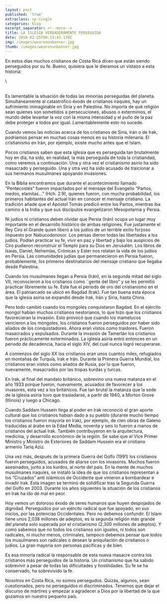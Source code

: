 ```yaml
---
layout: post
published: 'true'
extraclass: sp-single
categories: blog
excerpt_separator: <!--more-->
title: LA IGLESIA VERDADERAMENTE PERSEGUIDA
date: 2018-02-25T00:13:43.139Z
img: /images/wearenunbanner.jpg
thumb: /images/wearenunbanner.jpg
---
```

En estos días muchos cristianos de Costa Rica dicen que están siendo perseguidos por su fe. Bueno, quisiera que le dieramos un vistazo a esta historia:

 <!--more-->\

\
Es lamentable la situación de todas las minorías perseguidas del planeta. Simultáneamente al catastrófico éxodo de cristianos iraquíes, hay un sufrimiento inimaginable en Siria y en Palestina. No importa de qué religión sean quienes son sometidos a persecuciones, abusos o exterminios, el mundo debe levantar la voz con la misma intensidad y el puño de la paz debe proteger a todos por igual. Lamentablemente esto no sucede.

Cuando vemos las noticias acerca de los cristianos de Siria, Irán o de Irak, podríamos pensar en muchas cosas menos en su historia milenaria. El cristianismo en Irán, por ejemplo, existe mucho antes que el Islam.

Pocos cristianos saben que esta iglesia que es perseguida tan brutalmente hoy en día, ha sido, en realidad, la más perseguida de toda la cristiandad, como veremos a continuación. Una y otra vez el cristianismo asirio ha sido masacrado y perseguido. Una y otra vez ha sido acusado de traicionar a sus hermanos musulmanes apoyando invasiones.

En la Biblia encontramos que durante el acontecimiento llamado “Pentecostés” fueron impactados por el mensaje del Evangelio “Partos, medos, elamitas…” (Hch. 2:9), quienes fueron, con mucha probabilidad, los primeros habitantes del actual Irán en conocer el mensaje cristiano. La tradición añade que el Apóstol Tomás predicó entre los Partos, mientras iba camino a la India y que sus discípulos evangelizaron Mesopotamia y Persia.

Ni judíos ni cristianos deben olvidar que Persia (Irán) ocupa un lugar muy importante en el desarrollo histórico de ambas religiones. Fue justamente el Rey Ciro el Grande quien liberó a los judíos de un terrible exilio forzoso impuesto por Nabucodonosor. Los persas dieron todas las libertades a los judíos. Podían practicar su fe, vivir en paz y libertad y bajo los auspicios de Ciro pudieron reconstruir el Templo para su Dios en Jerusalén. Los libros de Isaías, Daniel, Nehemías, Crónicas y Ester nos relatan la vida de los judíos en Persia. Las comunidades judías que permanecieron en Persia fueron, probablemente, los primeros destinatarios del mensaje cristiano que llegaba desde Palestina.

Cuando los musulmanes llegan a Persia (Irán), en la segunda mitad del siglo VII, reconocieron a los cristianos como ¨gente del libro” y se les permitió practicar libremente su fe. Este fue el periodo de oro del cristianismo en el área. El patriarcado se ubicó en Bagdad (Irak). Fue tan buena esta época que la iglesia asiria se expandió desde Irak, Irán y Siria, hasta China.

Pero todo cambió cuando los mongoles conquistaron Bagdad. En el ejército mongol habían muchos cristianos nestorianos, lo que hizo que los cristianos favorecieran la invasión. Esto provocó que cuando los mamelucos vencieron a los mongoles, los cristianos fueron perseguidos por haber sido aliados de los conquistadores. Ahora eran vistos como traidores. Fueron masacrados y expulsados. Durante la invasión de Tamerlán los cristianos fueron prácticamente exterminados. La iglesia asiria entró entonces en un periodo de decadencia, hacia el siglo XIV, del cual nunca logró recuperarse.

A comienzos del siglo XX los cristianos eran unos cuantos miles, refugiados en montañas de Turquía, Irak e Irán. Durante la Primera Guerra Mundial, los cristianos eran vistos como aliados de Rusia, por lo que fueron, nuevamente, masacrados por las tropas kurdas y turcas.

En Irak, al final del mandato británico, sobrevino una nueva matanza en el año 1933 porque fueron, nuevamente, acusados de favorecer a los invasores, esta vez a los británicos. Fue tan brutal la matanza que la sede de la iglesia asiria tuvo que trasladarse, a partir de 1940, a Morton Grove (Illinois) y luego a Chicago.

Cuando Saddam Hussein llega al poder en Irak reconoció el gran aporte cultural que los cristianos habían dado a su pueblo (durante mucho tiempo los cristianos fueron mayoría en Irak), por ejemplo, de cien obras de Galeno traducidas al árabe en la Edad Media, noventa y seis lo fueron a manos de cristianos del actual Irak. También contribuyeron en la arquitectura, medicina, y desarrollo económico de la región. Se sabe que el Vice Primer Ministro y Ministro de Exteriores de Saddam Hussein era el cristiano armenio Tariq Aziz.

Una vez más, después de la primera Guerra del Golfo (1991) los cristianos fueron perseguidos, acusados de aliarse con los invasores. Muchos fueron asesinados, junto a los kurdos, al norte del país. En la mente de muchos musulmanes iraquíes, se instaló la idea de que los cristianos representan a los “Cruzados” anti islámicos de Occidente que vinieron a bombardear e invadir Irak. Esta imagen se terminó de solidificar tras la Segunda Guerra del Golfo en 2003. Durante los años siguientes la situación de los cristianos en Irak ha ido de mal en peor.

Hoy vemos un doloroso éxodo de seres humanos que huyen despojados de dignidad. Perseguidos por un ejército radical que fue apoyado, en sus inicios, por las potencias Occidentales. Pero no debemos confundir. El Islam tiene unos 2,038 millones de adeptos, es la segunda religión más grande del planeta solo superada por el cristianismo (2,300 millones de adeptos). Y como sabemos que no todos los cristianos son iguales, ni todos son radicales, ni mucho menos, criminales, tampoco debemos pensar que todos los musulmanes son radicales o desean la aniquilación de cristianos o judíos. La gran mayoría son personas pacíficas y de bien.

Es esa minoría radical la responsable de esta nueva masacre contra los cristianos más perseguidos de la historia. Un cristianismo que ha sabido sobrevivir a pesar de todas las dificultades y hostilidades. Su fe se ha conservado, ha sobrevivido la fe.

Nosotros en Costa Rica, no somos persegudos. Quizás, algunos, sean cuestionados, pero no perseguidos ni discriminados. Tenemos que dejar el discurso de mártires y empezar a agradecer a Dios por la libertad de la que gozamos en nuestro pequeño país.
